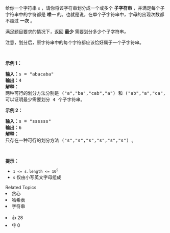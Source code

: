 <p>给你一个字符串 <code>s</code> ，请你将该字符串划分成一个或多个 <strong>子字符串</strong> ，并满足每个子字符串中的字符都是 <strong>唯一</strong> 的。也就是说，在单个子字符串中，字母的出现次数都不超过 <strong>一次</strong> 。</p>

<p>满足题目要求的情况下，返回 <strong>最少</strong> 需要划分多少个子字符串<em>。</em></p>

<p>注意，划分后，原字符串中的每个字符都应该恰好属于一个子字符串。</p>

<p>&nbsp;</p>

<p><strong>示例 1：</strong></p>

<pre>
<strong>输入：</strong>s = "abacaba"
<strong>输出：</strong>4
<strong>解释：</strong>
两种可行的划分方法分别是 ("a","ba","cab","a") 和 ("ab","a","ca","ba") 。
可以证明最少需要划分 4 个子字符串。
</pre>

<p><strong>示例 2：</strong></p>

<pre>
<strong>输入：</strong>s = "ssssss"
<strong>输出：</strong>6
<strong>解释：
</strong>只存在一种可行的划分方法 ("s","s","s","s","s","s") 。
</pre>

<p>&nbsp;</p>

<p><strong>提示：</strong></p>

<ul> 
 <li><code>1 &lt;= s.length &lt;= 10<sup>5</sup></code></li> 
 <li><code>s</code> 仅由小写英文字母组成</li> 
</ul>

<div><div>Related Topics</div><div><li>贪心</li><li>哈希表</li><li>字符串</li></div></div><br><div><li>👍 28</li><li>👎 0</li></div>